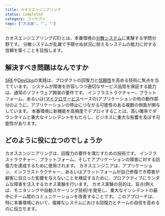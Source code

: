 ```yaml
---
title: カオスエンジニアリング
status: Completed
category: コンセプト
tags: ["方法論", "", ""]
---
```


カオスエンジニアリング(CE)とは、本番環境の[分散システム](/ja/distributed-systems/)に実験する学問分野です。
分散システムが乱雑で予期せぬ状況に耐えるシステムの能力に対する信頼を築くことを目指します。

## 解決すべき問題はなんですか

[SRE](/ja/site-reliability-engineering/)や[DevOps](/ja/devops/)の実践は、プロダクトの回復力と[信頼性](/ja/reliability/)を高める技術に焦点を当てています。
システムが障害を許容しつつ適切なサービス品質を保証する能力は、通常のソフトウェア開発の要件です。
インフラストラクチャー、プラットフォーム、あるいは([マイクロサービス](/ja/microservices-architecture)ベースの)アプリケーションの他の動作部分のように、アプリケーションの停止につながる可能性のある複数の側面が関与しています。
本番環境に新機能を高頻度でデプロイすることは、高い確率でダウンタイムと重大なインシデントをもたらし、ビジネスに重大な影響を及ぼす可能性があります。

## どのように役に立つのでしょうか

カオスエンジニアリングは、回復力の要件を満たすための技術です。
インフラストラクチャー、プラットフォーム、そしてアプリケーションの障害に対する回復力を達成するために使用されます。
カオスエンジニアは、アプリケーション、インフラストラクチャー、あるいはプラットフォームが自己修復でき障害が顧客に目立った影響を与えないことを検証するために、プロアクティブにランダムな障害を注入するカオス実験を行います。
カオス実験の目的は、盲点(例えば、モニタリングや自動スケーリング技術)を発見し、重大なインシデントの最中にチーム間のコミュニケーションを改善することです。
このアプローチは、特に本番環境において、複雑なシステムにおける回復力とチームの自信を高めるのに役立ちます。
